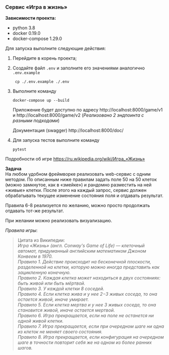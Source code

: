 ### Сервис «Игра в жизнь»

**Зависимости проекта:**
- python 3.8
- docker 0.19.0
- docker-compose 1.29.0

Для запуска выполните следующие действия:
1. Перейдите в корень проекта;
2. Создайте файл `.env` и заполните его значениями аналогично `.env.example`

    ```shell script 
     cp ./.env.example ./.env
    ```
    
3. Выполните команду

    ```shell script 
    docker-compose up --build
    ```
              
    Приложение будет доступно по адресу http://localhost:8000/game/v1 и http://localhost:8000/game/v2
   (_Реализовано 2 эндпоинта с разными подходами_)
    
    Документация (swagger) http://localhost:8000/doc/

4. Для запуска тестов выполните команду
   
    ```shell script 
    pytest
    ```


Подробности об игре https://ru.wikipedia.org/wiki/Игра_«Жизнь»

**Задача**  
На любом удобном фреймворке реализовать web-сервис с одним методом.
По описанным ниже правилам задать поле 50 на 50 клеток (можно замкнутое, как в «змейке») и рандомно разместить на ней «живые» клетки. После этого на каждый запрос, сервис должен обрабатывать текущее изменение состояния поля и отдавать результат.

Правила 6-8 реализуется по желанию, можно просто продолжать отдавать тот-же результат.

При желании можно реализовать визуализацию.

_Правила игры_:
>Цитата из Википедии:  
_Игра «Жизнь» (англ. Conway's Game of Life) — клеточный автомат, придуманный английским математиком Джоном Конвеем в 1970._  
_Правило 1. Действие происходит на бесконечной плоскости, разделенной на клетки, которую можно иногда представить как зацикленную конечную._  
_Правило 2. Каждая клетка может находиться в двух состояниях: быть живой или быть мёртвой._  
_Правило 3. У каждой клетки 8 соседей._  
_Правило 4. Если клетка жива и у нее 2−3 живых соседа, то она остается живой, иначе умирает._  
_Правило 5. Если клетка мертва и у нее 3 живых соседа, то она становится живой, иначе остается мертвой._  
_Правило 6. Игра прекращается, если на поле не останется ни одной живой клетки._  
_Правило 7. Игра прекращается, если при очередном шаге ни одна из клеток не меняет своего состояния._  
_Правило 8. Игра прекращается, если конфигурация на очередном шаге в точности повторит себя же на одном из более ранних шагов._
